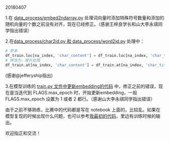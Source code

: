 20180407

1.在 [data_process/embed2ndarray.py](https://github.com/yongyehuang/zhihu-text-classification/blob/master/data_process/embed2ndarray.py#L22) 处理词向量时添加特殊符号数量和添加的随机向量的个数之前没有对齐，现在已经修正。（感谢王梓良学长和山大李永祺同学指出错误）

2.在[data_process/char2id.py 和 data_process/word2id.py](https://github.com/yongyehuang/zhihu-text-classification/blob/master/data_process/char2id.py#L91) 处理中：
```python
# 原本
df_train.loc[na_index, 'char_content'] = df_train.loc[na_index, 'char_title']
# 修改为，提升处理
df_train.at[na_index, 'char_content'] = df_train.at[na_index, 'char_title']

```
(感谢@jefferyship指出)

3.在模型训练的 [train.py 文件中更新embedding的代码](https://github.com/yongyehuang/zhihu-text-classification/blob/master/models/wd_1_1_cnn_concat/train.py#L189) 中，修正之前的错误，现在是当迭代到 FLAGS.max_epoch 时，开始更新embedding，一般 FLAGS.max_epoch 设置为 1 或者 2 都行。（感谢山大李永祺同学指出错误） 


由于之前不够熟练，比赛中的代码都是写在 notebook 上面的，比较乱。如果在模型复现的时候出现什么问题，也可以参考[我最初的代码](https://github.com/yongyehuang/zhihu-text-classification/tree/master/notebook-old)，里边有训练时候的输出。

欢迎指正和交流！
